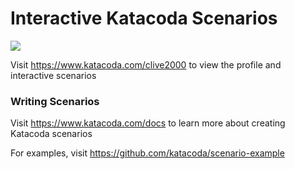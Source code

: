 # Interactive Katacoda Scenarios

[![](http://shields.katacoda.com/katacoda/clive2000/count.svg)](https://www.katacoda.com/clive2000 "Get your profile on Katacoda.com")

Visit https://www.katacoda.com/clive2000 to view the profile and interactive scenarios

### Writing Scenarios
Visit https://www.katacoda.com/docs to learn more about creating Katacoda scenarios

For examples, visit https://github.com/katacoda/scenario-example
